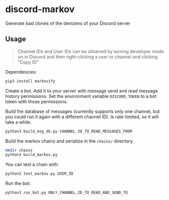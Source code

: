 # discord-markov
Generate bad clones of the denizens of your Discord server

## Usage

> Channel IDs and User IDs can be obtained by turning
> developer mode on in Discord and then right-clicking
> a user or channel and clicking "Copy ID"

Dependencies:
``` sh
pip3 install markovify
```

Create a bot. Add it to your server with message send
and read message history permissions. Set the environment variable `DISCORD_TOKEN` to a bot token with those permissions.


Build the database of messages (currently supports only one channel, but you could run it again with a different channel ID). Is rate-limited, so it will take a while.
``` sh
python3 build_msg_db.py CHANNEL_ID_TO_READ_MESSAGES_FROM
```

Build the markov chains and serialize in the `chains/` directory.
``` sh
mkdir chains
python3 build_markov.py
```

You can test a chain with:

``` sh
python3 test_markov.py USER_ID
```

Run the bot:
``` sh
python3 run_bot.py ONLY_CHANNEL_ID_TO_READ_AND_SEND_TO
```
